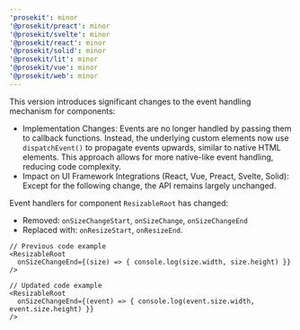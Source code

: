 ```yaml
---
'prosekit': minor
'@prosekit/preact': minor
'@prosekit/svelte': minor
'@prosekit/react': minor
'@prosekit/solid': minor
'@prosekit/lit': minor
'@prosekit/vue': minor
'@prosekit/web': minor
---
```


This version introduces significant changes to the event handling mechanism for components:

- Implementation Changes: Events are no longer handled by passing them to callback functions. Instead, the underlying custom elements now use `dispatchEvent()` to propagate events upwards, similar to native HTML elements. This approach allows for more native-like event handling, reducing code complexity.
- Impact on UI Framework Integrations (React, Vue, Preact, Svelte, Solid): Except for the following change, the API remains largely unchanged.

Event handlers for component `ResizableRoot` has changed:

- Removed: `onSizeChangeStart`, `onSizeChange`, `onSizeChangeEnd`
- Replaced with: `onResizeStart`, `onResizeEnd`.

```tsx
// Previous code example
<ResizableRoot
  onSizeChangeEnd={(size) => { console.log(size.width, size.height) }}
/>

// Updated code example
<ResizableRoot
  onSizeChangeEnd={(event) => { console.log(event.size.width, event.size.height) }}
/>
```
